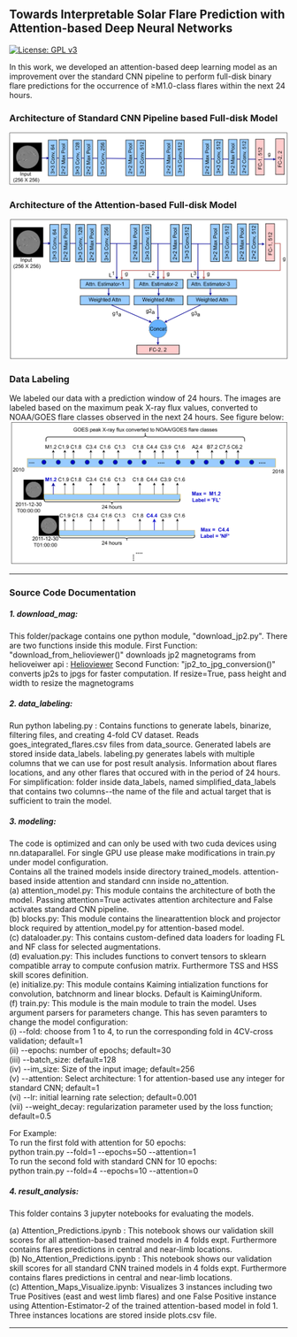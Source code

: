 ## Towards Interpretable Solar Flare Prediction with Attention-based Deep Neural Networks
[![License: GPL v3](https://img.shields.io/badge/License-GPLv3-blue.svg)](https://www.gnu.org/licenses/gpl-3.0)

In this work, we developed an attention-based deep learning model as an improvement over the standard CNN pipeline to perform full-disk binary flare predictions for the occurrence of ≥M1.0-class flares within the next 24 hours.

### Architecture of Standard CNN Pipeline based Full-disk Model

![alt text](https://github.com/chetrajpandey/fulldiskAttention/blob/main/readme_resoc/no_attn_arch.png?raw=true)

### Architecture of the Attention-based Full-disk Model
![alt text](https://github.com/chetrajpandey/fulldiskAttention/blob/main/readme_resoc/attn_arch.png?raw=true)

### Data Labeling
We labeled our data with a prediction window of 24 hours. The images are labeled based on the maximum peak X-ray flux values,
converted to NOAA/GOES flare classes observed in the next 24 hours. See figure below:
![alt text](https://github.com/chetrajpandey/fulldiskAttention/blob/main/readme_resoc/data_label.png?raw=true)

---
### Source Code Documentation

##### 1. download_mag:

This folder/package contains one python module, "download_jp2.py". 
There are two functions inside this module.
First Function: "download_from_helioviewer()" downloads jp2 magnetograms from helioveiwer api : [Helioviewer](https://api.helioviewer.org/docs/v2/api/api_groups/jpeg2000.html)
Second Function: "jp2_to_jpg_conversion()" converts jp2s to jpgs for faster computation. If resize=True, pass height and width to resize the magnetograms

##### 2. data_labeling:

Run python labeling.py : Contains functions to generate labels, binarize, filtering files, and creating 4-fold CV dataset.
Reads goes_integrated_flares.csv files from data_source.
Generated labels are stored inside data_labels. 
labeling.py generates labels with multiple columns that we can use for post result analysis. Information about flares locations, and any other flares that occured with in the period of 24 hours.
For simplification:  folder inside data_labels, named simplified_data_labels that contains two columns--the name of the file and actual target that is sufficient to train the model.

##### 3. modeling:

The code is optimized and can only be used with two cuda devices using nn.dataparallel. For single GPU use please make modifications in train.py under model configuration. <br /> 
Contains all the trained models inside directory trained_models. attention-based inside attention and standard cnn inside no_attention.<br /> 
(a) attention_model.py: This module contains the architecture of both the model. Passing attention=True activates attention architecture and False activates standard CNN pipeline.<br /> 
(b) blocks.py: This module contains the linearattention block and projector block required by attention_model.py for attention-based model.<br /> 
(c) dataloader.py: This contains custom-defined data loaders for loading FL and NF class for selected augmentations.<br /> 
(d) evaluation.py: This includes functions to convert tensors to sklearn compatible array to compute confusion matrix. Furthermore TSS and HSS skill scores definition.<br /> 
(e) initialize.py: This module contains Kaiming intialization functions for convolution, batchnorm and linear blocks. Default is KaimingUniform.<br /> 
(f) train.py: This module is the main module to train the model. Uses argument parsers for parameters change. This has seven paramters to change the model configuration:<br /> 
(i) --fold: choose from 1 to 4, to run the corresponding fold in 4CV-cross validation; default=1<br /> 
(ii) --epochs: number of epochs; default=30<br /> 
(iii) --batch_size: default=128<br /> 
(iv) --im_size: Size of the input image; default=256<br /> 
(v) --attention: Select architecture: 1 for attention-based use any integer for standard CNN; default=1<br /> 
(vi) --lr: initial learning rate selection; default=0.001<br /> 
(vii) --weight_decay: regularization parameter used by the loss function; default=0.5<br /> 

For Example: <br /> 
To run the first fold with attention for 50 epochs:<br /> 
python train.py --fold=1 --epochs=50 --attention=1<br /> 
To run the second fold with standard CNN for 10 epochs:<br /> 
python train.py --fold=4 --epochs=10 --attention=0

##### 4. result_analysis:


This folder contains 3 jupyter notebooks for evaluating the models.<br /> 

(a) Attention_Predictions.ipynb : This notebook shows our validation skill scores for all attention-based trained models in 4 folds expt. Furthermore contains flares predictions in central and near-limb locations. <br /> 
(b) No_Attention_Predictions.ipynb : This notebook shows our validation skill scores for all standard CNN trained models in 4 folds expt. Furthermore contains flares predictions in central and near-limb locations.<br /> 
(c) Attention_Maps_Visualize.ipynb: Visualizes 3 instances including two True Positives (east and west limb flares) and one False Positive instance using Attention-Estimator-2 of the trained attention-based model in fold 1. Three instances locations are stored inside plots.csv file.

---